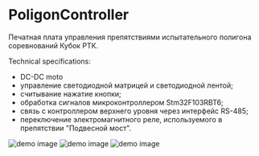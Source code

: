 # PoligonController
Печатная плата управления препятствиями испытательного полигона соревнований Кубок РТК.

Technical specifications:

- DC-DC moto
- управление светодиодной матрицей и светодиодной лентой;
- считывание нажатие кнопки;
- обработка сигналов микроконтроллером Stm32F103RBT6;
- связь с контроллером верхнего уровня через интерфейс RS-485;
- переключение электромагнитного реле, используемого в препятствии "Подвесной мост".

![demo image](https://github.com/VasiliyPodlesniy/PhotoForRepositories/blob/master/CupRTC.jpg)
![demo image](https://github.com/VasiliyPodlesniy/PhotoForRepositories/blob/master/Stove.PNG)
![demo image](https://github.com/VasiliyPodlesniy/PhotoForRepositories/blob/master/PoligonButton.JPG)
